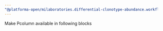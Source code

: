 ```yaml
---
"@platforma-open/milaboratories.differential-clonotype-abundance.workflow": minor
---
```


Make Pcolumn available in following blocks
